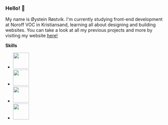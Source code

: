 ### Hello! 👋

My name is Øystein Røstvik. I'm currently studying front-end development at Noroff VOC in Kristiansand, learning all about designing and building websites.  You can take a look at all my previous projects and more by visiting my website [here!](https://portfolio-oystein-rostvik.netlify.app)


**Skills**
* <img height=50 src="https://cdn.jsdelivr.net/gh/devicons/devicon/icons/html5/html5-original-wordmark.svg" />
* <img height=50 src="https://cdn.jsdelivr.net/gh/devicons/devicon/icons/css3/css3-original-wordmark.svg" />
* <img height=50 src="https://cdn.jsdelivr.net/gh/devicons/devicon/icons/javascript/javascript-original.svg" />
* <img height=50 src="https://cdn.jsdelivr.net/gh/devicons/devicon/icons/wordpress/wordpress-original.svg" />

<!--
**Tanix98/Tanix98** is a ✨ _special_ ✨ repository because its `README.md` (this file) appears on your GitHub profile.

Here are some ideas to get you started:

- 🔭 I’m currently working on ...
- 🌱 I’m currently learning ...
- 👯 I’m looking to collaborate on ...
- 🤔 I’m looking for help with ...
- 💬 Ask me about ...
- 📫 How to reach me: ...
- 😄 Pronouns: ...
- ⚡ Fun fact: ...
-->
